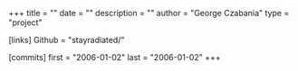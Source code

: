 +++
title = ""
date = ""
description = ""
author = "George Czabania"
type = "project"

[links]
    Github = "stayradiated/"

[commits]
    first = "2006-01-02"
    last = "2006-01-02"
+++
